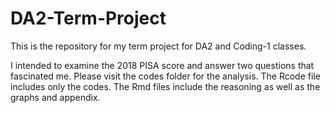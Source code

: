 # DA2-Term-Project

This is the repository for my term project for DA2 and Coding-1 classes. 

I intended to examine the 2018 PISA score and answer two questions that fascinated me. Please visit the codes folder for the analysis. The Rcode file includes only the codes. The Rmd files include the reasoning as well as the graphs and appendix. 
